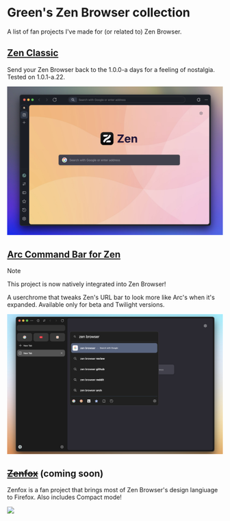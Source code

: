 # Green's Zen Browser collection
A list of fan projects I've made for (or related to) Zen Browser.

## [Zen Classic](https://github.com/greeeen-dev/zen-classic-mod)
Send your Zen Browser back to the 1.0.0-a days for a feeling of nostalgia. Tested on 1.0.1-a.22.

![](https://github.com/greeeen-dev/zen-classic-mod/blob/main/image.png?raw=true)

## [Arc Command Bar for Zen](https://github.com/greeeen-dev/zen-arc-cmd-bar)
> [!NOTE]
> This project is now natively integrated into Zen Browser!

A userchrome that tweaks Zen's URL bar to look more like Arc's when it's expanded. Available only for beta and Twilight versions.

![](https://github.com/greeeen-dev/zen-arc-cmd-bar/raw/main/image.png?raw=true)

## ~~[Zenfox](https://github.com/greeeen-dev/zenfox)~~ (coming soon)
Zenfox is a fan project that brings most of Zen Browser's design langiuage to Firefox. Also includes Compact mode!

![](https://github.com/user-attachments/assets/6f80ae0d-c0e1-4b44-83d5-ac0ddd68fc53)

